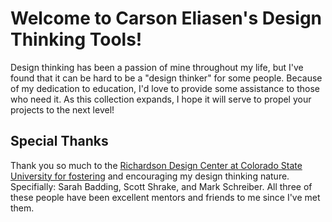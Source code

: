 # Welcome to Carson Eliasen's Design Thinking Tools!
Design thinking has been a passion of mine throughout my life, but I've found that it can be hard to be a "design thinker" for some people. Because of my dedication to education, I'd love to provide some assistance to those who need it. As this collection expands, I hope it will serve to propel your projects to the next level!

## Special Thanks
Thank you so much to the [Richardson Design Center at Colorado State University for fostering](https://www.chhs.colostate.edu/rdc/) and encouraging my design thinking nature. 
Specifially: Sarah Badding, Scott Shrake, and Mark Schreiber. 
All three of these people have been excellent mentors and friends to me since I've met them.
